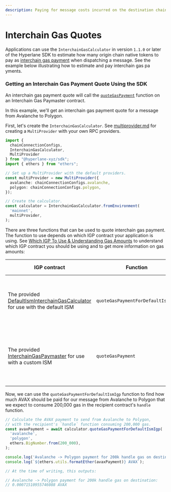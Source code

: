 ```yaml
---
description: Paying for message costs incurred on the destination chain.
---
```


# Interchain Gas Quotes

Applications can use the `InterchainGasCalculator` in version `1.1.0` or later of the Hyperlane SDK to estimate how many origin chain native tokens to pay as [interchain gas payment](broken-reference) when dispatching a message. See the example below illustrating how to estimate and pay interchain gas pa yments.

### Getting an Interchain Gas Payment Quote Using the SDK

An interchain gas payment quote will call the [`quoteGasPayment`](broken-reference) function on an Interchain Gas Paymaster contract. &#x20;

In this example, we'll get an interchain gas payment quote for a message from Avalanche to Polygon.

First, let's create the `InterchainGasCalculator`. See [multiprovider.md](multiprovider.md "mention") for creating a `MultiProvider` with your own RPC providers.

```typescript
import {
  chainConnectionConfigs,
  InterchainGasCalculator,
  MultiProvider
} from "@hyperlane-xyz/sdk";
import { ethers } from "ethers";

// Set up a MultiProvider with the default providers.
const multiProvider = new MultiProvider({
  avalanche: chainConnectionConfigs.avalanche,
  polygon: chainConnectionConfigs.polygon,
});

// Create the calculator.
const calculator = InterchainGasCalculator.fromEnvironment(
  'mainnet',
  multiProvider,
);
```

There are three functions that can be used to quote interchain gas payment. The function to use depends on which IGP contract your application is using. See [Which IGP To Use & Understanding Gas Amounts](broken-reference) to understand which IGP contract you should be using and to get more information on gas amounts:

| IGP contract                                                                                    | Function                          | Gas amount                                                             |
| ----------------------------------------------------------------------------------------------- | --------------------------------- | ---------------------------------------------------------------------- |
| The provided [DefaultIsmInterchainGasCalculator](broken-reference) for use with the default ISM | `quoteGasPaymentForDefaultIsmIgp` | The gas amount used by the message's recipient `handle` function       |
| The provided [InterchainGasPaymaster](broken-reference) for use with a custom ISM               | `quoteGasPayment`                 | All gas required to process the message, including Mailbox and ISM gas |

Now, we can use the `quoteGasPaymentForDefaultIsmIgp` function to find how much AVAX should be paid for our message from Avalanche to Polygon that we expect to consume 200,000 gas in the recipient contract's `handle` function.

```typescript
// Calculate the AVAX payment to send from Avalanche to Polygon,
// with the recipient's `handle` function consuming 200,000 gas.
const avaxPayment = await calculator.quoteGasPaymentForDefaultIsmIgp(
  'avalanche',
  'polygon',
  ethers.BigNumber.from(200_000),
);

console.log('Avalanche -> Polygon payment for 200k handle gas on destination:');
console.log(`${ethers.utils.formatEther(avaxPayment)} AVAX`);

// At the time of writing, this outputs:

// Avalanche -> Polygon payment for 200k handle gas on destination:
// 0.00071510955746088 AVAX
```
